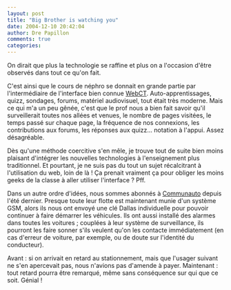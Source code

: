 ```yaml
---
layout: post
title: "Big Brother is watching you"
date: 2004-12-10 20:42:04
author: Dre Papillon
comments: true
categories: 
---
```



On dirait que plus la technologie se raffine et plus on a l'occasion d'être observés dans tout ce qu'on fait.

C'est ainsi que le cours de néphro se donnait en grande partie par l'intermédiaire de l'interface bien connue [WebCT](http://www.webct.com/).  Auto-apprentissages, quizz, sondages, forums, matériel audiovisuel, tout était très moderne.  Mais ce qui m'a un peu gênée, c'est que le prof nous a bien fait savoir qu'il surveillerait toutes nos allées et venues, le nombre de pages visitées, le temps passé sur chaque page, la fréquence de nos connexions, les contributions aux forums, les réponses aux quizz... notation à l'appui.  Assez désagréable.

Dès qu'une méthode coercitive s'en mêle, je trouve tout de suite bien moins plaisant d'intégrer les nouvelles technologies à l'enseignement plus traditionnel.  Et pourtant, je ne suis pas du tout un sujet récalcitrant à l'utilisation du web, loin de là !  Ça prenait vraiment ça pour obliger les moins geeks de la classe à aller utiliser l'interface ?  Pff.

Dans un autre ordre d'idées, nous sommes abonnés à [Communauto](http://www.communauto.com/) depuis l'été dernier.  Presque toute leur flotte est maintenant munie d'un système GSM, alors ils nous ont envoyé une clé Dallas individuelle pour pouvoir continuer à faire démarrer les véhicules.  Ils ont aussi installé des alarmes dans toutes les voitures ; couplées à leur système de surveillance, ils pourront les faire sonner s'ils veulent qu'on les contacte immédiatement (en cas d'erreur de voiture, par exemple, ou de doute sur l'identité du conducteur).

Avant : si on arrivait en retard au stationnement, mais que l'usager suivant ne s'en apercevait pas, nous n'avions pas d'amende à payer.  Maintenant : tout retard pourra être remarqué, même sans conséquence sur qui que ce soit.  Génial !